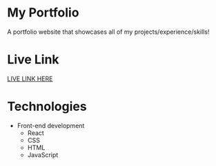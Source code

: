 # My Portfolio
A portfolio website that showcases all of my projects/experience/skills!

# Live Link
<a href="https://rockyboyyang.herokuapp.com/">LIVE LINK HERE</a>

# Technologies
- Front-end development
    - React
    - CSS
    - HTML
    - JavaScript